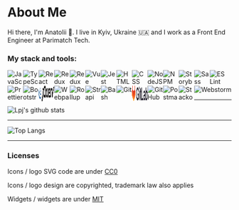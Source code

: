 # About Me

Hi there, I'm Anatolii 👋. I live in Kyiv, Ukraine 🇺🇦 and I work as a Front End Engineer at Parimatch Tech.

### My stack and tools:

<img src="https://raw.githubusercontent.com/gilbarbara/logos/master/logos/javascript.svg" alt="JavaScript" width="35px" height="35px" align="left" styles="margin: 0 0 10px 0">
<img src="https://raw.githubusercontent.com/gilbarbara/logos/master/logos/typescript-icon.svg" alt="TypeScript" width="35px" height="35px" align="left">
<img src="https://raw.githubusercontent.com/gilbarbara/logos/master/logos/react.svg" alt="React" width="35px" height="35px" align="left">
<img src="https://raw.githubusercontent.com/gilbarbara/logos/master/logos/redux.svg" alt="Redux" width="35px" height="35px" align="left">
<img src="https://raw.githubusercontent.com/gilbarbara/logos/master/logos/redux-saga.svg" alt="Redux Saga" width="35px" height="35px" align="left">
<img src="https://raw.githubusercontent.com/gilbarbara/logos/master/logos/vue.svg" alt="Vue" width="35px" height="35px" align="left">
<img src="https://raw.githubusercontent.com/gilbarbara/logos/master/logos/jest.svg" alt="Jest" width="35px" height="35px" align="left">
<img src="https://raw.githubusercontent.com/gilbarbara/logos/master/logos/html-5.svg" alt="HTML" width="35px" height="35px" align="left">
<img src="https://raw.githubusercontent.com/gilbarbara/logos/master/logos/css-3.svg" alt="CSS" width="35px" height="35px" align="left">
<img src="https://raw.githubusercontent.com/gilbarbara/logos/master/logos/nodejs-icon.svg" alt="NodeJS" width="35px" height="35px" align="left">
<img src="https://raw.githubusercontent.com/gilbarbara/logos/master/logos/npm.svg" alt="NPM" width="35px" height="35px" align="left">
<img src="https://raw.githubusercontent.com/gilbarbara/logos/master/logos/storybook-icon.svg" alt="Storybook" width="35px" height="35px" align="left">
<img src="https://raw.githubusercontent.com/gilbarbara/logos/master/logos/sass.svg" alt="Sass" width="35px" height="35px" align="left">
<img src="https://raw.githubusercontent.com/gilbarbara/logos/master/logos/eslint.svg" alt="ESLint" width="35px" height="35px" align="left">
<img src="https://raw.githubusercontent.com/gilbarbara/logos/master/logos/prettier.svg" alt="Prettier" width="35px" height="35px" align="left">
<img src="https://raw.githubusercontent.com/gilbarbara/logos/master/logos/bootstrap.svg" alt="Bootstrap" width="35px" height="35px" align="left">
<img src="https://raw.githubusercontent.com/gilbarbara/logos/master/logos/jquery.svg" alt="jQuery" width="35px" height="35px" align="left">
<img src="https://raw.githubusercontent.com/gilbarbara/logos/master/logos/webpack.svg" alt="Webpack" width="35px" height="35px" align="left">
<img src="https://raw.githubusercontent.com/gilbarbara/logos/master/logos/rollup.svg" alt="Rollup" width="35px" height="35px" align="left">
<img src="https://raw.githubusercontent.com/gilbarbara/logos/master/logos/strapi.svg" alt="Strapi" width="35px" height="35px" align="left">
<img src="https://raw.githubusercontent.com/gilbarbara/logos/master/logos/bash.svg" alt="Bash" width="35px" height="35px" align="left">
<img src="https://raw.githubusercontent.com/gilbarbara/logos/master/logos/git-icon.svg" alt="Git" width="35px" height="35px" align="left">
<img src="https://raw.githubusercontent.com/gilbarbara/logos/master/logos/gitlab.svg" alt="GitLab" width="35px" height="35px" align="left">
<img src="https://raw.githubusercontent.com/gilbarbara/logos/master/logos/github-icon.svg" alt="GitHub" width="35px" height="35px" align="left">
<img src="https://raw.githubusercontent.com/gilbarbara/logos/master/logos/postman.svg" alt="Postman" width="35px" height="35px" align="left">
<img src="https://raw.githubusercontent.com/gilbarbara/logos/master/logos/stackoverflow-icon.svg" alt="Stackoverflow" width="35px" height="35px" align="left">
<img src="https://raw.githubusercontent.com/gilbarbara/logos/master/logos/webstorm.svg" alt="Webstorm" width="35px" height="35px">
<br />

---

![Lpj's github stats](https://github-readme-stats.vercel.app/api?username=an-parubets&theme=buefy&show_icons=true&count_private=true)

---

![Top Langs](https://github-readme-stats.vercel.app/api/top-langs/?username=an-parubets&layout=compact)

---

### Licenses

Icons / logo SVG code are under [CC0](https://github.com/an-parubets/an-parubets/blob/master/CCO)

Icons / logo design are copyrighted, trademark law also applies

Widgets / widgets are under [MIT](https://github.com/an-parubets/an-parubets/blob/master/MIT) 
